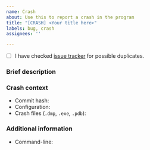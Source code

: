```yaml
---
name: Crash
about: Use this to report a crash in the program
title: "[CRASH] <Your title here>"
labels: bug, crash
assignees: ''

---
```


<!--
Thank you for reporting this crash and helping us improve the program.
Please ensure all fields are provided.
-->
- [ ] I have checked [issue tracker](https://github.com/MetanoKid/cpp-build-analyzer/issues) for possible duplicates.

### Brief description

<!-- Any relevant information about the crash? -->

### Crash context
* Commit hash: <!-- Enter it here -->
* Configuration: <!-- `Debug`, `Release`? -->
* Crash files (`.dmp`, `.exe`, `.pdb`): <!-- Upload here -->

<!-- This section is optional, you can delete it if not relevant -->
### Additional information
* Command-line: <!-- `CppBuildAnalyzer.exe ...` -->
<!-- Any other info? -->

<!-- Thank you! -->
